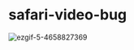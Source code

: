 # safari-video-bug
![ezgif-5-4658827369](https://github.com/eeg1412/safari-video-bug/assets/27753071/5c8d2165-bcce-4616-b06f-6de75485e27f)
